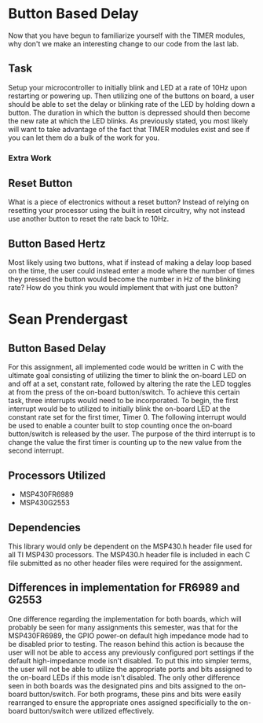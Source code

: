 # Button Based Delay
Now that you have begun to familiarize yourself with the TIMER modules, why don't we make an interesting change to our code from the last lab.

## Task
Setup your microcontroller to initially blink and LED at a rate of 10Hz upon restarting or powering up. Then utilizing one of the buttons on board, a user should be able to set the delay or blinking rate of the LED by holding down a button. The duration in which the button is depressed should then become the new rate at which the LED blinks. As previously stated, you most likely will want to take advantage of the fact that TIMER modules exist and see if you can let them do a bulk of the work for you.

### Extra Work
## Reset Button
What is a piece of electronics without a reset button? Instead of relying on resetting your processor using the built in reset circuitry, why not instead use another button to reset the rate back to 10Hz.

## Button Based Hertz
Most likely using two buttons, what if instead of making a delay loop based on the time, the user could instead enter a mode where the number of times they pressed the button would become the number in Hz of the blinking rate? How do you think you would implement that with just one button?

# Sean Prendergast

## Button Based Delay

For this assignment, all implemented code would be written in C with the ultimate goal consisting of utilizing the timer to blink the on-board LED on and off at a set, constant rate, followed by altering the rate the LED toggles at from the press of the on-board button/switch. To achieve this certain task, three interrupts would need to be incorporated. To begin, the first interrupt would be to utilized to initially blink the on-board LED at the constant rate set for the first timer, Timer 0. The following interrupt would be used to enable a counter built to stop counting once the on-board button/switch is released by the user. The purpose of the third interrupt is to change the value the first timer is counting up to the new value from the second interrupt.  

## Processors Utilized
* MSP430FR6989
* MSP430G2553

## Dependencies
This library would only be dependent on the MSP430.h header file used for all TI MSP430 processors. The MSP430.h header file is included in each C file submitted as no other header files were required for the assignment.

## Differences in implementation for FR6989 and G2553
One difference regarding the implementation for both boards, which will probably be seen for many assignments this semester, was that for the MSP430FR6989, the GPIO power-on default high impedance mode had to be disabled prior to testing. The reason behind this action is because the user will not be able to access any previously configured port settings if the default high-impedance mode isn't disabled. To put this into simpler terms, the user will not be able to utilize the appropriate ports and bits assigned to the on-board LEDs if this mode isn't disabled. The only other difference seen in both boards was the designated pins and bits assigned to the on-board button/switch. For both programs, these pins and bits were easily rearranged to ensure the appropriate ones assigned specificially to the on-board button/switch were utilized effectively.
